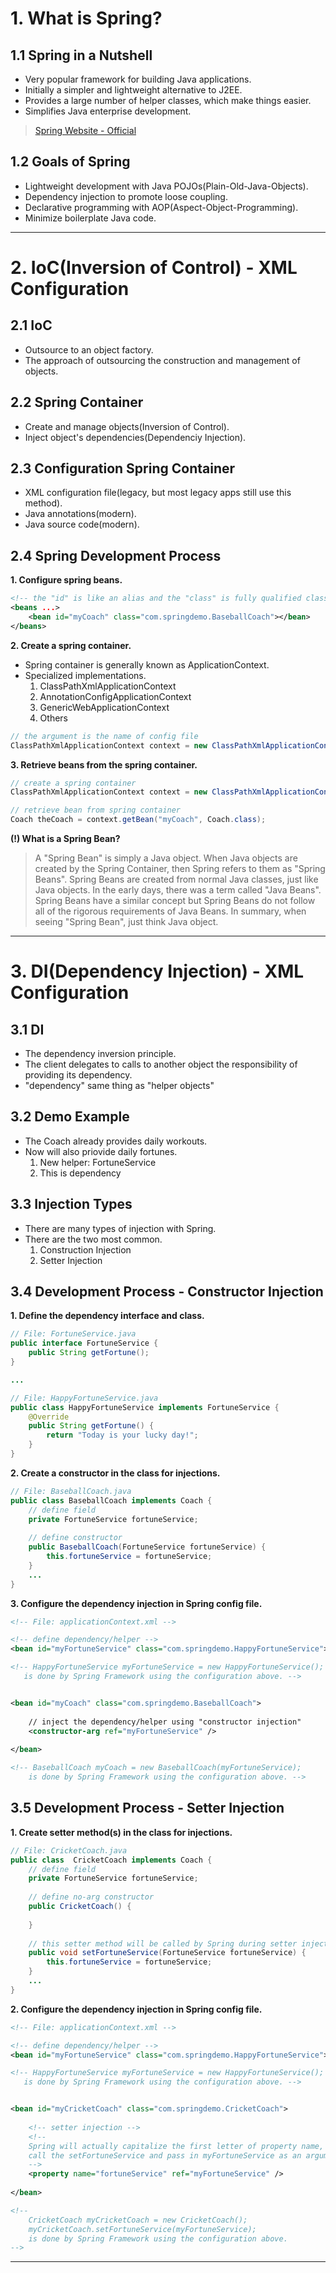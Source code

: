 # 1. What is Spring?

## 1.1 Spring in a Nutshell
- Very popular framework for building Java applications.
- Initially a simpler and lightweight alternative to J2EE.
- Provides a large number of helper classes, which make things easier.
- Simplifies Java enterprise development.

> [Spring Website - Official](https://spring.io/)

## 1.2 Goals of Spring
- Lightweight development with Java POJOs(Plain-Old-Java-Objects).
- Dependency injection to promote loose coupling.
- Declarative programming with AOP(Aspect-Object-Programming).
- Minimize boilerplate Java code.

---

# 2. IoC(Inversion of Control) - XML Configuration

## 2.1 IoC
- Outsource to an object factory.
- The approach of outsourcing the construction and management of objects.

## 2.2 Spring Container
- Create and manage objects(Inversion of Control).
- Inject object's dependencies(Dependenciy Injection).

## 2.3 Configuration Spring Container
- XML configuration file(legacy, but most legacy apps still use this method).
- Java annotations(modern).
- Java source code(modern).

## 2.4 Spring Development Process
  **1. Configure spring beans.**
```xml
<!-- the "id" is like an alias and the "class" is fully qualified class name of implementation class -->
<beans ...>
    <bean id="myCoach" class="com.springdemo.BaseballCoach"></bean>
</beans>
```
  
  **2. Create a spring container.**
  - Spring container is generally known as ApplicationContext.
  - Specialized implementations.
     1. ClassPathXmlApplicationContext
     2. AnnotationConfigApplicationContext
     3. GenericWebApplicationContext
     4. Others
```java
// the argument is the name of config file
ClassPathXmlApplicationContext context = new ClassPathXmlApplicationContext("applicationContext.xml");
```

  **3. Retrieve beans from the spring container.**
```java
// create a spring container
ClassPathXmlApplicationContext context = new ClassPathXmlApplicationContext("applicationContext.xml");

// retrieve bean from spring container
Coach theCoach = context.getBean("myCoach", Coach.class);
```

**(!) What is a Spring Bean?**

> A "Spring Bean" is simply a Java object. When Java objects are created by the Spring Container, then Spring refers to them as "Spring Beans". Spring Beans are created from
> normal Java classes, just like Java objects. In the early days, there was a term called "Java Beans". Spring Beans have a similar concept but Spring Beans do not follow all of the rigorous requirements of Java Beans. In summary, when seeing "Spring Bean", just think Java object.

---

# 3. DI(Dependency Injection) - XML Configuration

## 3.1 DI
 - The dependency inversion principle.
 - The client delegates to calls to another object the responsibility of providing its dependency.
 - "dependency" same thing as "helper objects"

## 3.2 Demo Example
 - The Coach already provides daily workouts.
 - Now will also priovide daily fortunes.
   1. New helper: FortuneService
   2. This is dependency

## 3.3 Injection Types
 - There are many types of injection with Spring.
 - There are the two most common.
    1. Construction Injection
    2. Setter Injection

## 3.4 Development Process - Constructor Injection

**1. Define the dependency interface and class.**
```java
// File: FortuneService.java
public interface FortuneService {
    public String getFortune();
}

...

// File: HappyFortuneService.java
public class HappyFortuneService implements FortuneService {
    @Override
    public String getFortune() {
        return "Today is your lucky day!";
    }
}
```
**2. Create a constructor in the class for injections.**
```java
// File: BaseballCoach.java
public class BaseballCoach implements Coach {
    // define field
    private FortuneService fortuneService; 
    
    // define constructor
    public BaseballCoach(FortuneService fortuneService) { 
        this.fortuneService = fortuneService;
    }
    ...
}
```
**3. Configure the dependency injection in Spring config file.**
```xml
<!-- File: applicationContext.xml -->

<!-- define dependency/helper -->
<bean id="myFortuneService" class="com.springdemo.HappyFortuneService"></bean>

<!-- HappyFortuneService myFortuneService = new HappyFortuneService();
   is done by Spring Framework using the configuration above. -->


<bean id="myCoach" class="com.springdemo.BaseballCoach">
 
    // inject the dependency/helper using "constructor injection"
    <constructor-arg ref="myFortuneService" />
 
</bean>

<!-- BaseballCoach myCoach = new BaseballCoach(myFortuneService); 
    is done by Spring Framework using the configuration above. -->
```

## 3.5 Development Process - Setter Injection

**1. Create setter method(s) in the class for injections.**
```java
// File: CricketCoach.java
public class  CricketCoach implements Coach {
    // define field
    private FortuneService fortuneService; 
    
    // define no-arg constructor
    public CricketCoach() { 
        
    }
    
    // this setter method will be called by Spring during setter injection
    public void setFortuneService(FortuneService fortuneService) {
        this.fortuneService = fortuneService;
    }
    ...
}
```
**2. Configure the dependency injection in Spring config file.**
```xml
<!-- File: applicationContext.xml -->

<!-- define dependency/helper -->
<bean id="myFortuneService" class="com.springdemo.HappyFortuneService"></bean>

<!-- HappyFortuneService myFortuneService = new HappyFortuneService();
   is done by Spring Framework using the configuration above. -->


<bean id="myCricketCoach" class="com.springdemo.CricketCoach">
 
    <!-- setter injection -->
    <!--
    Spring will actually capitalize the first letter of property name, 
    call the setFortuneService and pass in myFortuneService as an argument for that call.
    -->
    <property name="fortuneService" ref="myFortuneService" />
 
</bean>

<!-- 
    CricketCoach myCricketCoach = new CricketCoach(); 
    myCricketCoach.setFortuneService(myFortuneService); 
    is done by Spring Framework using the configuration above. 
-->
```

---
